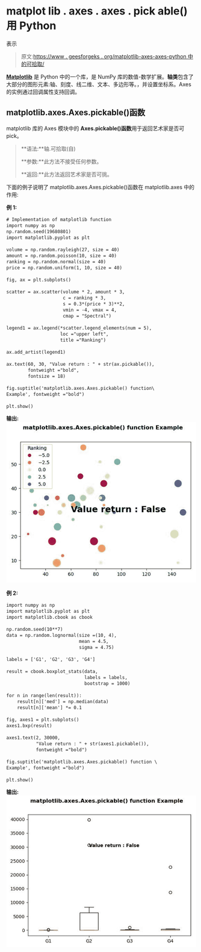 # matplot lib . axes . axes . pick able()用 Python

表示

> 原文:[https://www . geesforgeks . org/matplotlib-axes-axes-python 中的可拾取/](https://www.geeksforgeeks.org/matplotlib-axes-axes-pickable-in-python/)

**[Matplotlib](https://www.geeksforgeeks.org/python-introduction-matplotlib/)** 是 Python 中的一个库，是 NumPy 库的数值-数学扩展。**轴类**包含了大部分的图形元素:轴、刻度、线二维、文本、多边形等。，并设置坐标系。Axes 的实例通过回调属性支持回调。

## matplotlib.axes.Axes.pickable()函数

matplotlib 库的 Axes 模块中的 **Axes.pickable()函数**用于返回艺术家是否可 pick。

> **语法:**轴.可拾取(自)
> 
> **参数:**此方法不接受任何参数。
> 
> **返回:**此方法返回艺术家是否可挑。

下面的例子说明了 matplotlib.axes.Axes.pickable()函数在 matplotlib.axes 中的作用:

**例 1:**

```
# Implementation of matplotlib function
import numpy as np
np.random.seed(19680801)
import matplotlib.pyplot as plt

volume = np.random.rayleigh(27, size = 40)
amount = np.random.poisson(10, size = 40)
ranking = np.random.normal(size = 40)
price = np.random.uniform(1, 10, size = 40)

fig, ax = plt.subplots()

scatter = ax.scatter(volume * 2, amount * 3,
                     c = ranking * 3, 
                     s = 0.3*(price * 3)**2,
                     vmin = -4, vmax = 4, 
                     cmap = "Spectral")

legend1 = ax.legend(*scatter.legend_elements(num = 5),
                    loc ="upper left",
                    title ="Ranking")

ax.add_artist(legend1)

ax.text(60, 30, "Value return : " + str(ax.pickable()), 
        fontweight ="bold", 
        fontsize = 18)

fig.suptitle('matplotlib.axes.Axes.pickable() function\
Example', fontweight ="bold")

plt.show()
```

**输出:**
![](img/a1c3378f71883373df6f1ff382cbfb38.png)

**例 2:**

```
import numpy as np
import matplotlib.pyplot as plt
import matplotlib.cbook as cbook

np.random.seed(10**7)
data = np.random.lognormal(size =(10, 4),
                           mean = 4.5,
                           sigma = 4.75)

labels = ['G1', 'G2', 'G3', 'G4']

result = cbook.boxplot_stats(data, 
                             labels = labels, 
                             bootstrap = 1000)

for n in range(len(result)):
    result[n]['med'] = np.median(data)
    result[n]['mean'] *= 0.1

fig, axes1 = plt.subplots()
axes1.bxp(result)

axes1.text(2, 30000,
           "Value return : " + str(axes1.pickable()), 
           fontweight ="bold")

fig.suptitle('matplotlib.axes.Axes.pickable() function \
Example', fontweight ="bold")

plt.show()
```

**输出:**
![](img/0743cd52ec46ac7348e5853bfa0c5597.png)